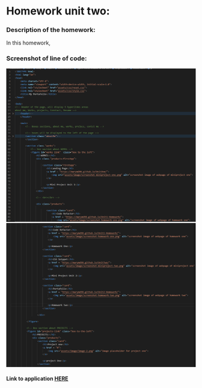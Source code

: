 # Homework unit two:

### Description of the homework:

In this homework, 



### Screenshot  of line of code:

![image one of code screenshot](./assets/screenshot/screenshot1.png)
![image two of code screenshot](./assets/screenshot/screenshot2.png)


#### Link to application [HERE](https://marymd98.github.io/Unit1-Homework/)
